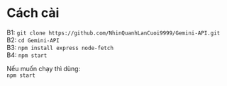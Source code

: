 # Cách cài

B1: `git clone https://github.com/NhinQuanhLanCuoi9999/Gemini-API.git`  
B2: `cd Gemini-API`  
B3: `npm install express node-fetch`  
B4: `npm start`  

Nếu muốn chạy thì dùng:  
`npm start`
